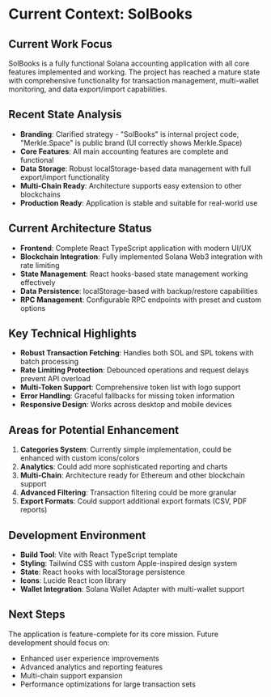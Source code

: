# Current Context: SolBooks

## Current Work Focus
SolBooks is a fully functional Solana accounting application with all core features implemented and working. The project has reached a mature state with comprehensive functionality for transaction management, multi-wallet monitoring, and data export/import capabilities.

## Recent State Analysis
- **Branding**: Clarified strategy - "SolBooks" is internal project code, "Merkle.Space" is public brand (UI correctly shows Merkle.Space)
- **Core Features**: All main accounting features are complete and functional
- **Data Storage**: Robust localStorage-based data management with full export/import functionality
- **Multi-Chain Ready**: Architecture supports easy extension to other blockchains
- **Production Ready**: Application is stable and suitable for real-world use

## Current Architecture Status
- **Frontend**: Complete React TypeScript application with modern UI/UX
- **Blockchain Integration**: Fully implemented Solana Web3 integration with rate limiting
- **State Management**: React hooks-based state management working effectively
- **Data Persistence**: localStorage-based with backup/restore capabilities
- **RPC Management**: Configurable RPC endpoints with preset and custom options

## Key Technical Highlights
- **Robust Transaction Fetching**: Handles both SOL and SPL tokens with batch processing
- **Rate Limiting Protection**: Debounced operations and request delays prevent API overload
- **Multi-Token Support**: Comprehensive token list with logo support
- **Error Handling**: Graceful fallbacks for missing token information
- **Responsive Design**: Works across desktop and mobile devices

## Areas for Potential Enhancement
1. **Categories System**: Currently simple implementation, could be enhanced with custom icons/colors
2. **Analytics**: Could add more sophisticated reporting and charts
3. **Multi-Chain**: Architecture ready for Ethereum and other blockchain support
4. **Advanced Filtering**: Transaction filtering could be more granular
5. **Export Formats**: Could support additional export formats (CSV, PDF reports)

## Development Environment
- **Build Tool**: Vite with React TypeScript template
- **Styling**: Tailwind CSS with custom Apple-inspired design system
- **State**: React hooks with localStorage persistence
- **Icons**: Lucide React icon library
- **Wallet Integration**: Solana Wallet Adapter with multi-wallet support

## Next Steps
The application is feature-complete for its core mission. Future development should focus on:
- Enhanced user experience improvements
- Advanced analytics and reporting features
- Multi-chain support expansion
- Performance optimizations for large transaction sets